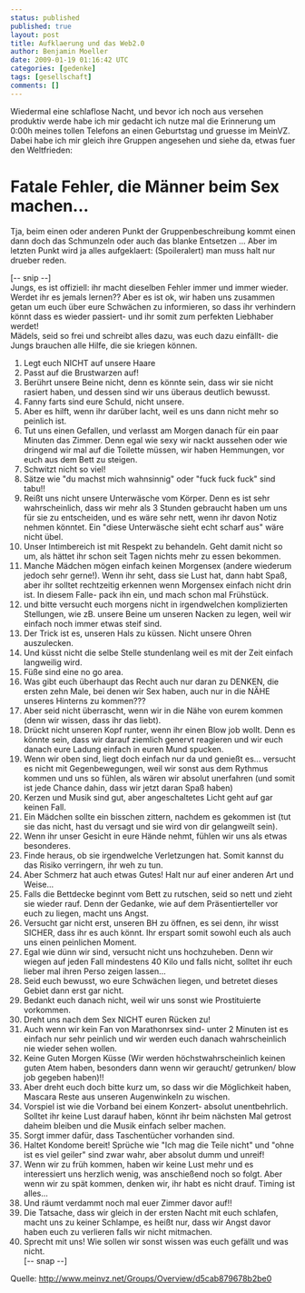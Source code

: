 ```yaml
---
status: published
published: true
layout: post
title: Aufklaerung und das Web2.0
author: Benjamin Moeller
date: 2009-01-19 01:16:42 UTC
categories: [gedenke]
tags: [gesellschaft]
comments: []
---
```

Wiedermal eine schlaflose Nacht, und bevor ich noch aus versehen produktiv werde habe ich mir gedacht ich nutze mal die Erinnerung um 0:00h meines tollen Telefons an einen Geburtstag und gruesse im MeinVZ. Dabei habe ich mir gleich ihre Gruppen angesehen und siehe da, etwas fuer den Weltfrieden:  
# Fatale Fehler, die Männer beim Sex machen...

Tja, beim einen oder anderen Punkt der Gruppenbeschreibung kommt einen dann doch das Schmunzeln oder auch das blanke Entsetzen ... Aber im letzten Punkt wird ja alles aufgeklaert: (Spoileralert) man muss halt nur drueber reden.  

[-- snip --]  
Jungs, es ist offiziell: ihr macht dieselben Fehler immer und immer wieder. Werdet ihr es jemals lernen?? Aber es ist ok, wir haben uns zusammen getan um euch über eure Schwächen zu informieren, so dass ihr verhindern könnt dass es wieder passiert- und ihr somit zum perfekten Liebhaber werdet!  
Mädels, seid so frei und schreibt alles dazu, was euch dazu einfällt- die Jungs brauchen alle Hilfe, die sie kriegen können.  

1. Legt euch NICHT auf unsere Haare  
2. Passt auf die Brustwarzen auf!  
3. Berührt unsere Beine nicht, denn es könnte sein, dass wir sie nicht rasiert haben, und dessen sind wir uns überaus deutlich bewusst.  
4. Fanny farts sind eure Schuld, nicht unsere.  
5. Aber es hilft, wenn ihr darüber lacht, weil es uns dann nicht mehr so peinlich ist.  
6. Tut uns einen Gefallen, und verlasst am Morgen danach für ein paar Minuten das Zimmer. Denn egal wie sexy wir nackt aussehen oder wie dringend wir mal auf die Toilette müssen, wir haben Hemmungen, vor euch aus dem Bett zu steigen.  
7. Schwitzt nicht so viel!  
8. Sätze wie "du machst mich wahnsinnig" oder "fuck fuck fuck" sind tabu!!  
9. Reißt uns nicht unsere Unterwäsche vom Körper. Denn es ist sehr wahrscheinlich, dass wir mehr als 3 Stunden gebraucht haben um uns für sie zu entscheiden, und es wäre sehr nett, wenn ihr davon Notiz nehmen könntet. Ein "diese Unterwäsche sieht echt scharf aus" wäre nicht übel.  
10. Unser Intimbereich ist mit Respekt zu behandeln. Geht damit nicht so um, als hättet ihr schon seit Tagen nichts mehr zu essen bekommen.  
11. Manche Mädchen mögen einfach keinen Morgensex (andere wiederum jedoch sehr gerne!). Wenn ihr seht, dass sie Lust hat, dann habt Spaß, aber ihr solltet rechtzeitig erkennen wenn Morgensex einfach nicht drin ist. In diesem Falle- pack ihn ein, und mach schon mal Frühstück.  
12. und bitte versucht euch morgens nicht in irgendwelchen komplizierten Stellungen, wie zB. unsere Beine um unseren Nacken zu legen, weil wir einfach noch immer etwas steif sind.  
13. Der Trick ist es, unseren Hals zu küssen. Nicht unsere Ohren auszulecken.  
14. Und küsst nicht die selbe Stelle stundenlang weil es mit der Zeit einfach langweilig wird.  
15. Füße sind eine no go area.  
16. Was gibt euch überhaupt das Recht auch nur daran zu DENKEN, die ersten zehn Male, bei denen wir Sex haben, auch nur in die NÄHE unseres Hinterns zu kommen???  
17. Aber seid nicht überrascht, wenn wir in die Nähe von eurem kommen (denn wir wissen, dass ihr das liebt).  
18. Drückt nicht unseren Kopf runter, wenn ihr einen Blow job wollt. Denn es könnte sein, dass wir darauf ziemlich genervt reagieren und wir euch danach eure Ladung einfach in euren Mund spucken.  
19. Wenn wir oben sind, liegt doch einfach nur da und genießt es... versucht es nicht mit Gegenbewegungen, weil wir sonst aus dem Rythmus kommen und uns so fühlen, als wären wir absolut unerfahren (und somit ist jede Chance dahin, dass wir jetzt daran Spaß haben)  
20. Kerzen und Musik sind gut, aber angeschaltetes Licht geht auf gar keinen Fall.  
21. Ein Mädchen sollte ein bisschen zittern, nachdem es gekommen ist (tut sie das nicht, hast du versagt und sie wird von dir gelangweilt sein).  
22. Wenn ihr unser Gesicht in eure Hände nehmt, fühlen wir uns als etwas besonderes.  
23. Finde heraus, ob sie irgendwelche Verletzungen hat. Somit kannst du das Risiko verringern, ihr weh zu tun.  
24. Aber Schmerz hat auch etwas Gutes! Halt nur auf einer anderen Art und Weise...  
25. Falls die Bettdecke beginnt vom Bett zu rutschen, seid so nett und zieht sie wieder rauf. Denn der Gedanke, wie auf dem Präsentierteller vor euch zu liegen, macht uns Angst.  
26. Versucht gar nicht erst, unseren BH zu öffnen, es sei denn, ihr wisst SICHER, dass ihr es auch könnt. Ihr erspart somit sowohl euch als auch uns einen peinlichen Moment.  
27. Egal wie dünn wir sind, versucht nicht uns hochzuheben. Denn wir wiegen auf jeden Fall mindestens 40 Kilo und falls nicht, solltet ihr euch lieber mal ihren Perso zeigen lassen...  
28. Seid euch bewusst, wo eure Schwächen liegen, und betretet dieses Gebiet dann erst gar nicht.  
29. Bedankt euch danach nicht, weil wir uns sonst wie Prostituierte vorkommen.  
30. Dreht uns nach dem Sex NICHT euren Rücken zu!  
31. Auch wenn wir kein Fan von Marathonrsex sind- unter 2 Minuten ist es einfach nur sehr peinlich und wir werden euch danach wahrscheinlich nie wieder sehen wollen.  
32. Keine Guten Morgen Küsse (Wir werden höchstwahrscheinlich keinen guten Atem haben, besonders dann wenn wir geraucht/ getrunken/ blow job gegeben haben)!!  
33. Aber dreht euch doch bitte kurz um, so dass wir die Möglichkeit haben, Mascara Reste aus unseren Augenwinkeln zu wischen.  
34. Vorspiel ist wie die Vorband bei einem Konzert- absolut unentbehrlich. Solltet ihr keine Lust darauf haben, könnt ihr beim nächsten Mal getrost daheim bleiben und die Musik einfach selber machen.  
35. Sorgt immer dafür, dass Taschentücher vorhanden sind.  
36. Haltet Kondome bereit! Sprüche wie "Ich mag die Teile nicht" und "ohne ist es viel geiler" sind zwar wahr, aber absolut dumm und unreif!  
37. Wenn wir zu früh kommen, haben wir keine Lust mehr und es interessiert uns herzlich wenig, was anschießend noch so folgt. Aber wenn wir zu spät kommen, denken wir, ihr habt es nicht drauf. Timing ist alles...  
38. Und räumt verdammt noch mal euer Zimmer davor auf!!  
39. Die Tatsache, dass wir gleich in der ersten Nacht mit euch schlafen, macht uns zu keiner Schlampe, es heißt nur, dass wir Angst davor haben euch zu verlieren falls wir nicht mitmachen.  
40. Sprecht mit uns! Wie sollen wir sonst wissen was euch gefällt und was nicht.  
[-- snap --]  

Quelle: http://www.meinvz.net/Groups/Overview/d5cab879678b2be0  

